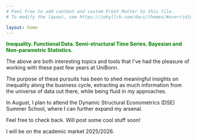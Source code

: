 ```yaml
---
# Feel free to add content and custom Front Matter to this file.
# To modify the layout, see https://jekyllrb.com/docs/themes/#overriding-theme-defaults

layout: home
---
```

<span style="color: green; font-weight: bold;">Inequality. Functional Data. Semi-structural Time Series. Bayesian and Non-parametric Statistics.</span> 

  The above are both interesting topics and tools that I've had the pleasure of working with these past few years at UniBonn.

  The purpose of these pursuits has been to shed meaningful insights on inequality along the business cycle, extracting as much information from the universe of data out there, while being 
  fluid in my approaches.

  In August, I plan to attend the Dynamic Structural Econometrics (DSE) Summer School, where I can further expand my arsenal.

  Feel free to check back. Will post some cool stuff soon!

  I will be on the academic market 2025/2026.